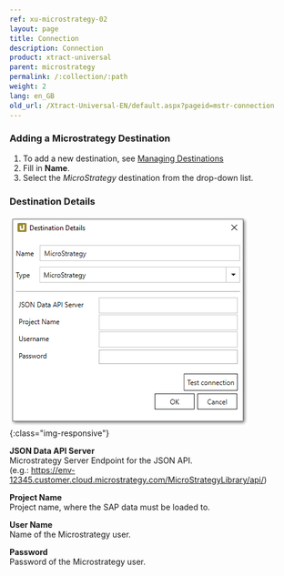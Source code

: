 ```yaml
---
ref: xu-microstrategy-02
layout: page
title: Connection
description: Connection
product: xtract-universal
parent: microstrategy
permalink: /:collection/:path
weight: 2
lang: en_GB
old_url: /Xtract-Universal-EN/default.aspx?pageid=mstr-connection
---
```

### Adding a Microstrategy Destination
1. To add a new destination, see [Managing Destinations](../managing-destinations)
2. Fill in **Name**.
3. Select the *MicroStrategy* destination from the drop-down list.

### Destination Details
![mstr-destination-details](/img/content/mstr-destination-details.png){:class="img-responsive"} 

**JSON Data API Server**<br>
Microstrategy Server Endpoint for the JSON API.<br> 
(e.g.: https://env-12345.customer.cloud.microstrategy.com/MicroStrategyLibrary/api/)

**Project Name**<br>
Project name, where the SAP data must be loaded to. 

**User Name**<br>
Name of the Microstrategy user.

**Password**<br> 
Password of the Microstrategy user. 